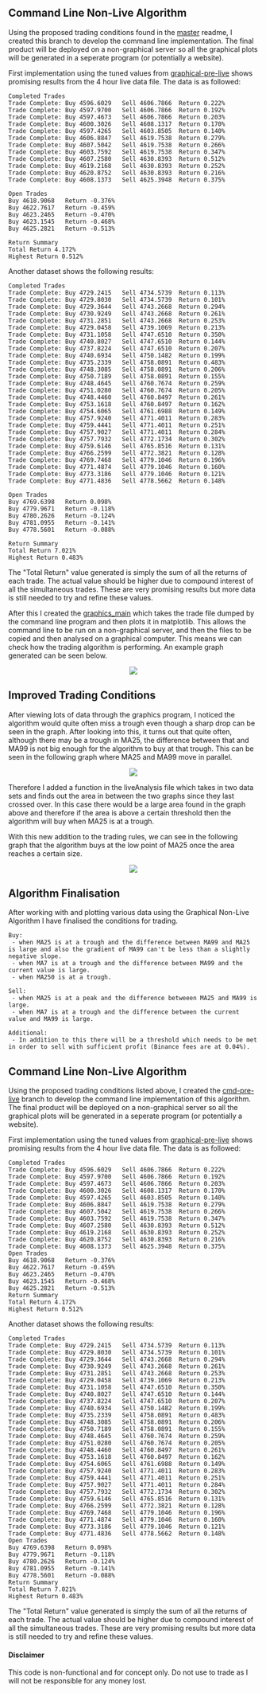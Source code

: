 ## Command Line Non-Live Algorithm

Using the proposed trading conditions found in the [master](https://github.com/jamesstocktonj1/Crypto#algorithm-finalisation) readme, I created this branch to develop the command line implementation. The final product will be deployed on a non-graphical server so all the graphical plots will be generated in a seperate program (or potentially a website).

First implementation using the tuned values from [graphical-pre-live](https://github.com/jamesstocktonj1/Crypto/tree/graphical-pre-live) shows promising results from the 4 hour live data file. The data is as followed:

```text
Completed Trades
Trade Complete: Buy 4596.6029   Sell 4606.7866  Return 0.222%
Trade Complete: Buy 4597.9700   Sell 4606.7866  Return 0.192%
Trade Complete: Buy 4597.4673   Sell 4606.7866  Return 0.203%
Trade Complete: Buy 4600.3026   Sell 4608.1317  Return 0.170%
Trade Complete: Buy 4597.4265   Sell 4603.8505  Return 0.140%
Trade Complete: Buy 4606.8847   Sell 4619.7538  Return 0.279%
Trade Complete: Buy 4607.5042   Sell 4619.7538  Return 0.266%
Trade Complete: Buy 4603.7592   Sell 4619.7538  Return 0.347%
Trade Complete: Buy 4607.2580   Sell 4630.8393  Return 0.512%
Trade Complete: Buy 4619.2168   Sell 4630.8393  Return 0.252%
Trade Complete: Buy 4620.8752   Sell 4630.8393  Return 0.216%
Trade Complete: Buy 4608.1373   Sell 4625.3948  Return 0.375%

Open Trades
Buy 4618.9068   Return -0.376%
Buy 4622.7617   Return -0.459%
Buy 4623.2465   Return -0.470%
Buy 4623.1545   Return -0.468%
Buy 4625.2821   Return -0.513%

Return Summary
Total Return 4.172%
Highest Return 0.512%
```
Another dataset shows the following results:
```text
Completed Trades
Trade Complete: Buy 4729.2415   Sell 4734.5739  Return 0.113%
Trade Complete: Buy 4729.8030   Sell 4734.5739  Return 0.101%
Trade Complete: Buy 4729.3644   Sell 4743.2668  Return 0.294%
Trade Complete: Buy 4730.9249   Sell 4743.2668  Return 0.261%
Trade Complete: Buy 4731.2851   Sell 4743.2668  Return 0.253%
Trade Complete: Buy 4729.0458   Sell 4739.1069  Return 0.213%
Trade Complete: Buy 4731.1058   Sell 4747.6510  Return 0.350%
Trade Complete: Buy 4740.8027   Sell 4747.6510  Return 0.144%
Trade Complete: Buy 4737.8224   Sell 4747.6510  Return 0.207%
Trade Complete: Buy 4740.6934   Sell 4750.1482  Return 0.199%
Trade Complete: Buy 4735.2339   Sell 4758.0891  Return 0.483%
Trade Complete: Buy 4748.3085   Sell 4758.0891  Return 0.206%
Trade Complete: Buy 4750.7189   Sell 4758.0891  Return 0.155%
Trade Complete: Buy 4748.4645   Sell 4760.7674  Return 0.259%
Trade Complete: Buy 4751.0280   Sell 4760.7674  Return 0.205%
Trade Complete: Buy 4748.4460   Sell 4760.8497  Return 0.261%
Trade Complete: Buy 4753.1618   Sell 4760.8497  Return 0.162%
Trade Complete: Buy 4754.6065   Sell 4761.6988  Return 0.149%
Trade Complete: Buy 4757.9240   Sell 4771.4011  Return 0.283%
Trade Complete: Buy 4759.4441   Sell 4771.4011  Return 0.251%
Trade Complete: Buy 4757.9027   Sell 4771.4011  Return 0.284%
Trade Complete: Buy 4757.7932   Sell 4772.1734  Return 0.302%
Trade Complete: Buy 4759.6146   Sell 4765.8516  Return 0.131%
Trade Complete: Buy 4766.2599   Sell 4772.3821  Return 0.128%
Trade Complete: Buy 4769.7468   Sell 4779.1046  Return 0.196%
Trade Complete: Buy 4771.4874   Sell 4779.1046  Return 0.160%
Trade Complete: Buy 4773.3186   Sell 4779.1046  Return 0.121%
Trade Complete: Buy 4771.4836   Sell 4778.5662  Return 0.148%

Open Trades
Buy 4769.6398   Return 0.098%
Buy 4779.9671   Return -0.118%
Buy 4780.2626   Return -0.124%
Buy 4781.0955   Return -0.141%
Buy 4778.5601   Return -0.088%

Return Summary
Total Return 7.021%
Highest Return 0.483%
```

The "Total Return" value generated is simply the sum of all the returns of each trade. The actual value should be higher due to compound interest of all the simultaneous trades. These are very promising results but more data is still needed to try and refine these values.

After this I created the [graphics_main](https://github.com/jamesstocktonj1/Crypto/blob/cmd-pre-live/graphics_main.py) which takes the trade file dumped by the command line program and then plots it in matplotlib. This allows the command line to be run on a non-graphical server, and then the files to be copied and then analysed on a graphical computer. This means we can check how the trading algorithm is performing. An example graph generated can be seen below.

<p align="center"><img src="https://github.com/jamesstocktonj1/Crypto/blob/main/media/cmd_graphic_output.png"></p>

## Improved Trading Conditions

After viewing lots of data through the graphics program, I noticed the algorithm would quite often miss a trough even though a sharp drop can be seen in the graph. After looking into this, it turns out that quite often, although there may be a trough in MA25, the difference between that and MA99 is not big enough for the algorithm to buy at that trough. This can be seen in the following graph where MA25 and MA99 move in parallel.

<p align="center"><img src="https://github.com/jamesstocktonj1/Crypto/blob/main/media/paralel_integral.png"></p>

Therefore I added a function in the liveAnalysis file which takes in two data sets and finds out the area in between the two graphs since they last crossed over. In this case there would be a large area found in the graph above and therefore if the area is above a certain threshold then the algorithm will buy when MA25 is at a trough.

With this new addition to the trading rules, we can see in the following graph that the algorithm buys at the low point of MA25 once the area reaches a certain size.

<p align="center"><img src="https://github.com/jamesstocktonj1/Crypto/blob/main/media/area_under_buy.png"></p>


## Algorithm Finalisation

After working with and plotting various data using the Graphical Non-Live Algorithm I have finalised the conditions for trading.
```Text
Buy:
 - when MA25 is at a trough and the difference between MA99 and MA25 is large and also the gradient of MA99 can't be less than a slightly negative slope.
 - when MA7 is at a trough and the difference between MA99 and the current value is large.
 - when MA250 is at a trough.

Sell:
 - when MA25 is at a peak and the difference betweeen MA25 and MA99 is large.
 - when MA7 is at a trough and the difference between the current value and MA99 is large.

Additional:
 - In addition to this there will be a threshold which needs to be met in order to sell with sufficient profit (Binance fees are at 0.04%).
```

## Command Line Non-Live Algorithm

Using the proposed trading conditions listed above, I created the [cmd-pre-live](https://github.com/jamesstocktonj1/Crypto/tree/cmd-pre-live) branch to develop the command line implementation of this algorithm. The final product will be deployed on a non-graphical server so all the graphical plots will be generated in a seperate program (or potentially a website).

First implementation using the tuned values from [graphical-pre-live](https://github.com/jamesstocktonj1/Crypto/tree/graphical-pre-live) shows promising results from the 4 hour live data file. The data is as followed:

```text
Completed Trades
Trade Complete: Buy 4596.6029   Sell 4606.7866  Return 0.222%
Trade Complete: Buy 4597.9700   Sell 4606.7866  Return 0.192%
Trade Complete: Buy 4597.4673   Sell 4606.7866  Return 0.203%
Trade Complete: Buy 4600.3026   Sell 4608.1317  Return 0.170%
Trade Complete: Buy 4597.4265   Sell 4603.8505  Return 0.140%
Trade Complete: Buy 4606.8847   Sell 4619.7538  Return 0.279%
Trade Complete: Buy 4607.5042   Sell 4619.7538  Return 0.266%
Trade Complete: Buy 4603.7592   Sell 4619.7538  Return 0.347%
Trade Complete: Buy 4607.2580   Sell 4630.8393  Return 0.512%
Trade Complete: Buy 4619.2168   Sell 4630.8393  Return 0.252%
Trade Complete: Buy 4620.8752   Sell 4630.8393  Return 0.216%
Trade Complete: Buy 4608.1373   Sell 4625.3948  Return 0.375%
Open Trades
Buy 4618.9068   Return -0.376%
Buy 4622.7617   Return -0.459%
Buy 4623.2465   Return -0.470%
Buy 4623.1545   Return -0.468%
Buy 4625.2821   Return -0.513%
Return Summary
Total Return 4.172%
Highest Return 0.512%
```
Another dataset shows the following results:
```text
Completed Trades
Trade Complete: Buy 4729.2415   Sell 4734.5739  Return 0.113%
Trade Complete: Buy 4729.8030   Sell 4734.5739  Return 0.101%
Trade Complete: Buy 4729.3644   Sell 4743.2668  Return 0.294%
Trade Complete: Buy 4730.9249   Sell 4743.2668  Return 0.261%
Trade Complete: Buy 4731.2851   Sell 4743.2668  Return 0.253%
Trade Complete: Buy 4729.0458   Sell 4739.1069  Return 0.213%
Trade Complete: Buy 4731.1058   Sell 4747.6510  Return 0.350%
Trade Complete: Buy 4740.8027   Sell 4747.6510  Return 0.144%
Trade Complete: Buy 4737.8224   Sell 4747.6510  Return 0.207%
Trade Complete: Buy 4740.6934   Sell 4750.1482  Return 0.199%
Trade Complete: Buy 4735.2339   Sell 4758.0891  Return 0.483%
Trade Complete: Buy 4748.3085   Sell 4758.0891  Return 0.206%
Trade Complete: Buy 4750.7189   Sell 4758.0891  Return 0.155%
Trade Complete: Buy 4748.4645   Sell 4760.7674  Return 0.259%
Trade Complete: Buy 4751.0280   Sell 4760.7674  Return 0.205%
Trade Complete: Buy 4748.4460   Sell 4760.8497  Return 0.261%
Trade Complete: Buy 4753.1618   Sell 4760.8497  Return 0.162%
Trade Complete: Buy 4754.6065   Sell 4761.6988  Return 0.149%
Trade Complete: Buy 4757.9240   Sell 4771.4011  Return 0.283%
Trade Complete: Buy 4759.4441   Sell 4771.4011  Return 0.251%
Trade Complete: Buy 4757.9027   Sell 4771.4011  Return 0.284%
Trade Complete: Buy 4757.7932   Sell 4772.1734  Return 0.302%
Trade Complete: Buy 4759.6146   Sell 4765.8516  Return 0.131%
Trade Complete: Buy 4766.2599   Sell 4772.3821  Return 0.128%
Trade Complete: Buy 4769.7468   Sell 4779.1046  Return 0.196%
Trade Complete: Buy 4771.4874   Sell 4779.1046  Return 0.160%
Trade Complete: Buy 4773.3186   Sell 4779.1046  Return 0.121%
Trade Complete: Buy 4771.4836   Sell 4778.5662  Return 0.148%
Open Trades
Buy 4769.6398   Return 0.098%
Buy 4779.9671   Return -0.118%
Buy 4780.2626   Return -0.124%
Buy 4781.0955   Return -0.141%
Buy 4778.5601   Return -0.088%
Return Summary
Total Return 7.021%
Highest Return 0.483%
```

The "Total Return" value generated is simply the sum of all the returns of each trade. The actual value should be higher due to compound interest of all the simultaneous trades. These are very promising results but more data is still needed to try and refine these values.


#### Disclaimer
This code is non-functional and for concept only. Do not use to trade as I will not be responsible for any money lost.
